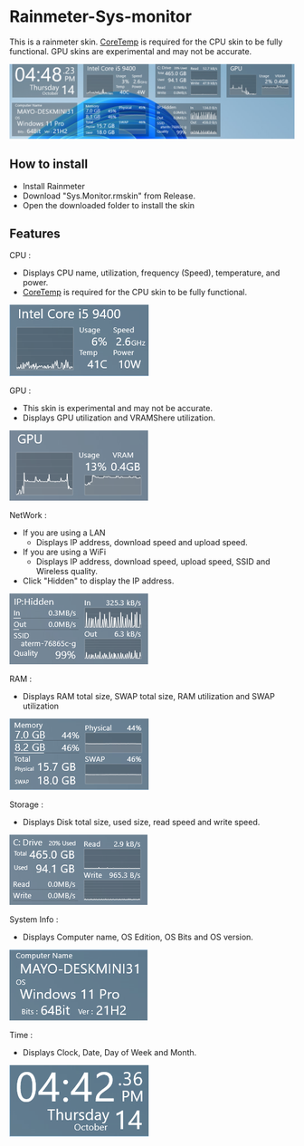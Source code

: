 # Rainmeter-Sys-monitor
 
 This is a rainmeter skin.
[CoreTemp](https://www.alcpu.com/CoreTemp/) is required for the CPU skin to be fully functional.
 GPU skins are experimental and may not be accurate.

![Skin](misc/Screenshot2.png)

## How to install

+ Install Rainmeter
+ Download "Sys.Monitor.rmskin" from Release.
+ Open the downloaded folder to install the skin

## Features

CPU :
+ Displays CPU name, utilization, frequency (Speed), temperature, and power.
+ [CoreTemp](https://www.alcpu.com/CoreTemp/) is required for the CPU skin to be fully functional.

![Skin](misc/CPU.png)

GPU :
+ This skin is experimental and may not be accurate.
+ Displays GPU utilization and VRAMShere utilization.

![Skin](misc/GPU.png)

NetWork :
+ If you are using a LAN
    + Displays IP address, download speed and upload speed.
+ If you are using a WiFi
    + Displays IP address, download speed, upload speed, SSID and Wireless quality.
+  Click "Hidden" to display the IP address.

![Skin](misc/Network.png)

RAM :
+ Displays RAM total size, SWAP total size, RAM utilization and SWAP utilization

![Skin](misc/RAM.png)

Storage :
+ Displays Disk total size, used size, read speed and write speed.

![Skin](misc/Storage.png)

System Info :
+ Displays Computer name, OS Edition, OS Bits and OS version.

![Skin](misc/SysInfo.png)

Time :
+ Displays Clock, Date, Day of Week and Month.

![Skin](misc/Time.png)
